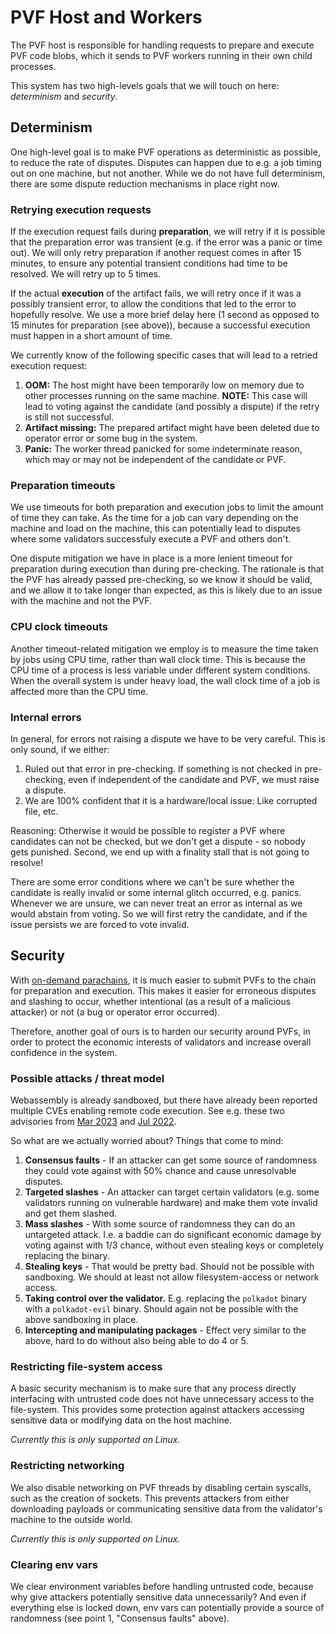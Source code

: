 # PVF Host and Workers

The PVF host is responsible for handling requests to prepare and execute PVF
code blobs, which it sends to PVF workers running in their own child processes.

This system has two high-levels goals that we will touch on here: *determinism*
and *security*.

## Determinism

One high-level goal is to make PVF operations as deterministic as possible, to
reduce the rate of disputes. Disputes can happen due to e.g. a job timing out on
one machine, but not another. While we do not have full determinism, there are
some dispute reduction mechanisms in place right now.

### Retrying execution requests

If the execution request fails during **preparation**, we will retry if it is
possible that the preparation error was transient (e.g. if the error was a panic
or time out). We will only retry preparation if another request comes in after
15 minutes, to ensure any potential transient conditions had time to be
resolved. We will retry up to 5 times.

If the actual **execution** of the artifact fails, we will retry once if it was
a possibly transient error, to allow the conditions that led to the error to
hopefully resolve. We use a more brief delay here (1 second as opposed to 15
minutes for preparation (see above)), because a successful execution must happen
in a short amount of time.

We currently know of the following specific cases that will lead to a retried
execution request:

1. **OOM:** The host might have been temporarily low on memory due to other
   processes running on the same machine. **NOTE:** This case will lead to
   voting against the candidate (and possibly a dispute) if the retry is still
   not successful.
2. **Artifact missing:** The prepared artifact might have been deleted due to
   operator error or some bug in the system.
3. **Panic:** The worker thread panicked for some indeterminate reason, which
   may or may not be independent of the candidate or PVF.

### Preparation timeouts

We use timeouts for both preparation and execution jobs to limit the amount of
time they can take. As the time for a job can vary depending on the machine and
load on the machine, this can potentially lead to disputes where some validators
successfuly execute a PVF and others don't.

One dispute mitigation we have in place is a more lenient timeout for
preparation during execution than during pre-checking. The rationale is that the
PVF has already passed pre-checking, so we know it should be valid, and we allow
it to take longer than expected, as this is likely due to an issue with the
machine and not the PVF.

### CPU clock timeouts

Another timeout-related mitigation we employ is to measure the time taken by
jobs using CPU time, rather than wall clock time. This is because the CPU time
of a process is less variable under different system conditions. When the
overall system is under heavy load, the wall clock time of a job is affected
more than the CPU time.

### Internal errors

In general, for errors not raising a dispute we have to be very careful. This is
only sound, if we either:

1. Ruled out that error in pre-checking. If something is not checked in
   pre-checking, even if independent of the candidate and PVF, we must raise a
   dispute.
2. We are 100% confident that it is a hardware/local issue: Like corrupted file,
   etc.

Reasoning: Otherwise it would be possible to register a PVF where candidates can
not be checked, but we don't get a dispute - so nobody gets punished. Second, we
end up with a finality stall that is not going to resolve!

There are some error conditions where we can't be sure whether the candidate is
really invalid or some internal glitch occurred, e.g. panics. Whenever we are
unsure, we can never treat an error as internal as we would abstain from voting.
So we will first retry the candidate, and if the issue persists we are forced to
vote invalid.

## Security

With [on-demand parachains](https://github.com/orgs/paritytech/projects/67), it
is much easier to submit PVFs to the chain for preparation and execution. This
makes it easier for erroneous disputes and slashing to occur, whether
intentional (as a result of a malicious attacker) or not (a bug or operator
error occurred).

Therefore, another goal of ours is to harden our security around PVFs, in order
to protect the economic interests of validators and increase overall confidence
in the system.

### Possible attacks / threat model

Webassembly is already sandboxed, but there have already been reported multiple
CVEs enabling remote code execution. See e.g. these two advisories from
[Mar 2023](https://github.com/bytecodealliance/wasmtime/security/advisories/GHSA-ff4p-7xrq-q5r8)
and [Jul 2022](https://github.com/bytecodealliance/wasmtime/security/advisories/GHSA-7f6x-jwh5-m9r4).

So what are we actually worried about? Things that come to mind:

1. **Consensus faults** - If an attacker can get some source of randomness they
   could vote against with 50% chance and cause unresolvable disputes.
2. **Targeted slashes** - An attacker can target certain validators (e.g. some
   validators running on vulnerable hardware) and make them vote invalid and get
   them slashed.
3. **Mass slashes** - With some source of randomness they can do an untargeted
   attack. I.e. a baddie can do significant economic damage by voting against
   with 1/3 chance, without even stealing keys or completely replacing the
   binary.
4. **Stealing keys** - That would be pretty bad. Should not be possible with
   sandboxing. We should at least not allow filesystem-access or network access.
5. **Taking control over the validator.** E.g. replacing the `polkadot` binary
   with a `polkadot-evil` binary. Should again not be possible with the above
   sandboxing in place.
6. **Intercepting and manipulating packages** - Effect very similar to the
   above, hard to do without also being able to do 4 or 5.

### Restricting file-system access

A basic security mechanism is to make sure that any process directly interfacing
with untrusted code does not have unnecessary access to the file-system. This
provides some protection against attackers accessing sensitive data or modifying
data on the host machine.

*Currently this is only supported on Linux.*

### Restricting networking

We also disable networking on PVF threads by disabling certain syscalls, such as
the creation of sockets. This prevents attackers from either downloading
payloads or communicating sensitive data from the validator's machine to the
outside world.

*Currently this is only supported on Linux.*

### Clearing env vars

We clear environment variables before handling untrusted code, because why give
attackers potentially sensitive data unnecessarily? And even if everything else
is locked down, env vars can potentially provide a source of randomness (see
point 1, "Consensus faults" above).
